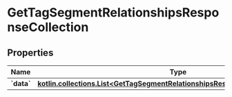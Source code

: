 
# GetTagSegmentRelationshipsResponseCollection

## Properties
| Name | Type | Description | Notes |
| ------------ | ------------- | ------------- | ------------- |
| **&#x60;data&#x60;** | [**kotlin.collections.List&lt;GetTagSegmentRelationshipsResponseCollectionDataInner&gt;**](GetTagSegmentRelationshipsResponseCollectionDataInner.md) |  |  |



